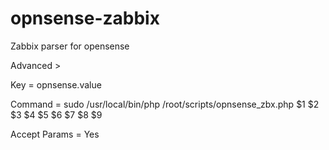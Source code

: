 # opnsense-zabbix
Zabbix parser for opensense


Advanced >

Key = opnsense.value


Command = sudo /usr/local/bin/php /root/scripts/opnsense_zbx.php $1 $2 $3 $4 $5 $6 $7 $8 $9


Accept Params = Yes

